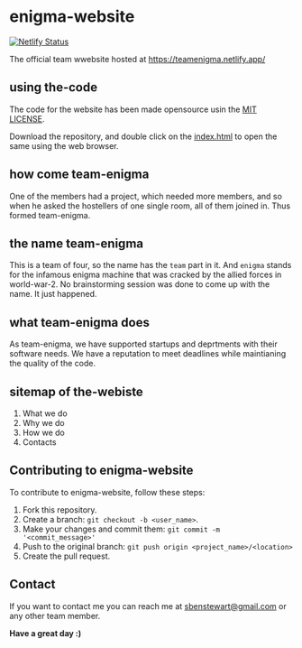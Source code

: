 # enigma-website

[![Netlify Status](https://api.netlify.com/api/v1/badges/b4e89b03-4fde-43b9-853d-63356b72648d/deploy-status)](https://app.netlify.com/sites/teamenigma/deploys)

The official team wwebsite hosted at https://teamenigma.netlify.app/

## using the-code

The code for the website has been made opensource usin the [MIT LICENSE](LICENSE).

Download the repository, and double click on the [index.html](index.html) to open the same using the web browser.

## how come team-enigma

One of the members had a project, which needed more members, and so when he asked the hostellers of one single room, all of them joined in. Thus formed team-enigma.

## the name team-enigma

This is a team of four, so the name has the `team` part in it. And `enigma` stands for the infamous enigma machine that was cracked by the allied forces in world-war-2. No brainstorming session was done to come up with the name. It just happened.

## what team-enigma does

As team-enigma, we have supported startups and deprtments with their software needs. We have a reputation to meet deadlines while maintianing the quality of the code.

## sitemap of the-webiste
1. What we do 
2. Why we do
3. How we do
4. Contacts

## Contributing to enigma-website

To contribute to enigma-website, follow these steps:

1. Fork this repository.
2. Create a branch: `git checkout -b <user_name>`.
3. Make your changes and commit them: `git commit -m '<commit_message>'`
4. Push to the original branch: `git push origin <project_name>/<location>`
5. Create the pull request.

## Contact

If you want to contact me you can reach me at <sbenstewart@gmail.com> or any other team member.

<b>Have a great day :)</b>
